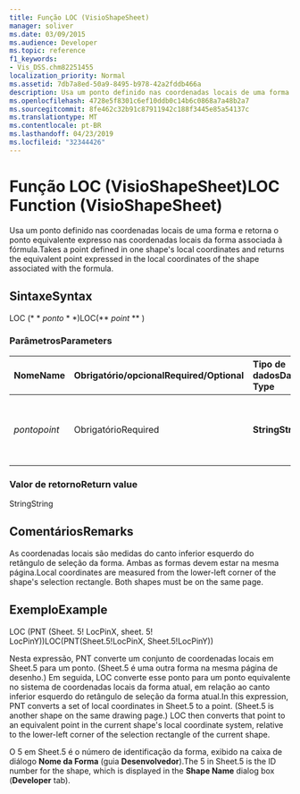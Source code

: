 ```yaml
---
title: Função LOC (VisioShapeSheet)
manager: soliver
ms.date: 03/09/2015
ms.audience: Developer
ms.topic: reference
f1_keywords:
- Vis_DSS.chm82251455
localization_priority: Normal
ms.assetid: 7db7a8ed-50a9-8495-b978-42a2fddb466a
description: Usa um ponto definido nas coordenadas locais de uma forma e retorna o ponto equivalente expresso nas coordenadas locais da forma associada à fórmula.
ms.openlocfilehash: 4728e5f8301c6ef10ddb0c14b6c0868a7a48b2a7
ms.sourcegitcommit: 8fe462c32b91c87911942c188f3445e85a54137c
ms.translationtype: MT
ms.contentlocale: pt-BR
ms.lasthandoff: 04/23/2019
ms.locfileid: "32344426"
---
```

# <a name="loc-function-visioshapesheet"></a><span data-ttu-id="76e7f-103">Função LOC (VisioShapeSheet)</span><span class="sxs-lookup"><span data-stu-id="76e7f-103">LOC Function (VisioShapeSheet)</span></span>

<span data-ttu-id="76e7f-104">Usa um ponto definido nas coordenadas locais de uma forma e retorna o ponto equivalente expresso nas coordenadas locais da forma associada à fórmula.</span><span class="sxs-lookup"><span data-stu-id="76e7f-104">Takes a point defined in one shape's local coordinates and returns the equivalent point expressed in the local coordinates of the shape associated with the formula.</span></span> 
  
## <a name="syntax"></a><span data-ttu-id="76e7f-105">Sintaxe</span><span class="sxs-lookup"><span data-stu-id="76e7f-105">Syntax</span></span>

<span data-ttu-id="76e7f-106">LOC (\* \* *ponto* \* \*)</span><span class="sxs-lookup"><span data-stu-id="76e7f-106">LOC(\*\* *point* \*\* )</span></span> 
  
### <a name="parameters"></a><span data-ttu-id="76e7f-107">Parâmetros</span><span class="sxs-lookup"><span data-stu-id="76e7f-107">Parameters</span></span>

|<span data-ttu-id="76e7f-108">**Nome**</span><span class="sxs-lookup"><span data-stu-id="76e7f-108">**Name**</span></span>|<span data-ttu-id="76e7f-109">**Obrigatório/opcional**</span><span class="sxs-lookup"><span data-stu-id="76e7f-109">**Required/Optional**</span></span>|<span data-ttu-id="76e7f-110">**Tipo de dados**</span><span class="sxs-lookup"><span data-stu-id="76e7f-110">**Data Type**</span></span>|<span data-ttu-id="76e7f-111">**Descrição**</span><span class="sxs-lookup"><span data-stu-id="76e7f-111">**Description**</span></span>|
|:-----|:-----|:-----|:-----|
| <span data-ttu-id="76e7f-112">_ponto_</span><span class="sxs-lookup"><span data-stu-id="76e7f-112">_point_</span></span> <br/> |<span data-ttu-id="76e7f-113">Obrigatório</span><span class="sxs-lookup"><span data-stu-id="76e7f-113">Required</span></span>  <br/> |<span data-ttu-id="76e7f-114">**String**</span><span class="sxs-lookup"><span data-stu-id="76e7f-114">**String**</span></span> <br/> | <span data-ttu-id="76e7f-115">Um ponto definido nas coordenadas locais de uma forma.</span><span class="sxs-lookup"><span data-stu-id="76e7f-115">A point defined in one shape's local coordinates.</span></span>  <br/> |
   
### <a name="return-value"></a><span data-ttu-id="76e7f-116">Valor de retorno</span><span class="sxs-lookup"><span data-stu-id="76e7f-116">Return value</span></span>

<span data-ttu-id="76e7f-117">String</span><span class="sxs-lookup"><span data-stu-id="76e7f-117">String</span></span>
  
## <a name="remarks"></a><span data-ttu-id="76e7f-118">Comentários</span><span class="sxs-lookup"><span data-stu-id="76e7f-118">Remarks</span></span>

<span data-ttu-id="76e7f-p101">As coordenadas locais são medidas do canto inferior esquerdo do retângulo de seleção da forma. Ambas as formas devem estar na mesma página.</span><span class="sxs-lookup"><span data-stu-id="76e7f-p101">Local coordinates are measured from the lower-left corner of the shape's selection rectangle. Both shapes must be on the same page.</span></span>
  
## <a name="example"></a><span data-ttu-id="76e7f-121">Exemplo</span><span class="sxs-lookup"><span data-stu-id="76e7f-121">Example</span></span>

<span data-ttu-id="76e7f-122">LOC (PNT (Sheet. 5! LocPinX, sheet. 5! LocPinY))</span><span class="sxs-lookup"><span data-stu-id="76e7f-122">LOC(PNT(Sheet.5!LocPinX, Sheet.5!LocPinY))</span></span> 
  
<span data-ttu-id="76e7f-p102">Nesta expressão, PNT converte um conjunto de coordenadas locais em Sheet.5 para um ponto. (Sheet.5 é uma outra forma na mesma página de desenho.) Em seguida, LOC converte esse ponto para um ponto equivalente no sistema de coordenadas locais da forma atual, em relação ao canto inferior esquerdo do retângulo de seleção da forma atual.</span><span class="sxs-lookup"><span data-stu-id="76e7f-p102">In this expression, PNT converts a set of local coordinates in Sheet.5 to a point. (Sheet.5 is another shape on the same drawing page.) LOC then converts that point to an equivalent point in the current shape's local coordinate system, relative to the lower-left corner of the selection rectangle of the current shape.</span></span> 
  
<span data-ttu-id="76e7f-125">O 5 em Sheet.5 é o número de identificação da forma, exibido na caixa de diálogo **Nome da Forma** (guia **Desenvolvedor**).</span><span class="sxs-lookup"><span data-stu-id="76e7f-125">The 5 in Sheet.5 is the ID number for the shape, which is displayed in the **Shape Name** dialog box (**Developer** tab).</span></span> 
  

